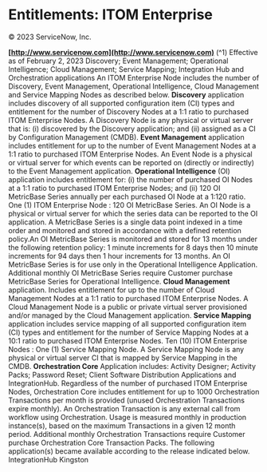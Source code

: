 # Entitlements: ITOM Enterprise

© 2023 ServiceNow, Inc.

**[http://www.servicenow.com](http://www.servicenow.com)** (^1) Effective as of February 2, 2023 Discovery; Event Management; Operational Intelligence; Cloud Management; Service Mapping; Integration Hub and Orchestration applications An ITOM Enterprise Node includes the number of Discovery, Event Management, Operational Intelligence, Cloud Management and Service Mapping Nodes as described below. **Discovery** application includes discovery of all supported configuration item (CI) types and entitlement for the number of Discovery Nodes at a 1:1 ratio to purchased ITOM Enterprise Nodes. A Discovery Node is any physical or virtual server that is: (i) discovered by the Discovery application; and (ii) assigned as a CI by Configuration Management (CMDB). **Event Management** application includes entitlement for up to the number of Event Management Nodes at a 1:1 ratio to purchased ITOM Enterprise Nodes. An Event Node is a physical or virtual server for which events can be reported on (directly or indirectly) to the Event Management application. **Operational Intelligence** (OI) application includes entitlement for: (i) the number of purchased OI Nodes at a 1:1 ratio to purchased ITOM Enterprise Nodes; and (ii) 120 OI MetricBase Series annually per each purchased OI Node at a 1:120 ratio. One (1) ITOM Enterprise Node : 120 OI MetricBase Series. An OI Node is a physical or virtual server for which the series data can be reported to the OI application. A MetricBase Series is a single data point indexed in a time order and monitored and stored in accordance with a defined retention policy.An OI MetricBase Series is monitored and stored for 13 months under the following retention policy: 1 minute increments for 8 days then 10 minute increments for 94 days then 1 hour increments for 13 months. An OI MetricBase Series is for use only in the Operational Intelligence Application. Additional monthly OI MetricBase Series require Customer purchase MetricBase Series for Operational Intelligence. **Cloud Management** application. Includes entitlement for up to the number of Cloud Management Nodes at a 1:1 ratio to purchased ITOM Enterprise Nodes. A Cloud Management Node is a public or private virtual server provisioned and/or managed by the Cloud Management application. **Service Mapping** application includes service mapping of all supported configuration item (CI) types and entitlement for the number of Service Mapping Nodes at a 10:1 ratio to purchased ITOM Enterprise Nodes. Ten (10) ITOM Enterprise Nodes : One (1) Service Mapping Node. A Service Mapping Node is any physical or virtual server CI that is mapped by Service Mapping in the CMDB. **Orchestration Core** Application includes: Activity Designer; Activity Packs; Password Reset; Client Software Distribution Applications and IntegrationHub. Regardless of the number of purchased ITOM Enterprise Nodes, Orchestration Core includes entitlement for up to 1000 Orchestration Transactions per month is provided (unused Orchestration Transactions expire monthly). An Orchestration Transaction is any external call from workflow using Orchestration. Usage is measured monthly in production instance(s), based on the maximum Transactions in a given 12 month period. Additional monthly Orchestration Transactions require Customer purchase Orchestration Core Transaction Packs. The following application(s) became available according to the release indicated below. IntegrationHub Kingston


